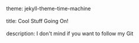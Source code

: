theme: jekyll-theme-time-machine
<br>  
title: Cool Stuff Going On!
<br>
<br>
description: I don't mind if you want to follow my Git

